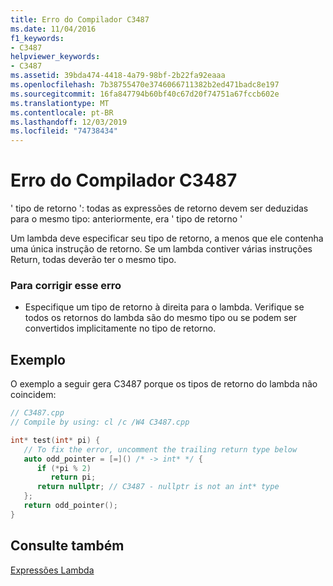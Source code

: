 ```yaml
---
title: Erro do Compilador C3487
ms.date: 11/04/2016
f1_keywords:
- C3487
helpviewer_keywords:
- C3487
ms.assetid: 39bda474-4418-4a79-98bf-2b22fa92eaaa
ms.openlocfilehash: 7b38755470e3746066711382b2ed471badc8e197
ms.sourcegitcommit: 16fa847794b60bf40c67d20f74751a67fccb602e
ms.translationtype: MT
ms.contentlocale: pt-BR
ms.lasthandoff: 12/03/2019
ms.locfileid: "74738434"
---
```

# <a name="compiler-error-c3487"></a>Erro do Compilador C3487

' tipo de retorno ': todas as expressões de retorno devem ser deduzidas para o mesmo tipo: anteriormente, era ' tipo de retorno '

Um lambda deve especificar seu tipo de retorno, a menos que ele contenha uma única instrução de retorno. Se um lambda contiver várias instruções Return, todas deverão ter o mesmo tipo.

### <a name="to-correct-this-error"></a>Para corrigir esse erro

- Especifique um tipo de retorno à direita para o lambda. Verifique se todos os retornos do lambda são do mesmo tipo ou se podem ser convertidos implicitamente no tipo de retorno.

## <a name="example"></a>Exemplo

O exemplo a seguir gera C3487 porque os tipos de retorno do lambda não coincidem:

```cpp
// C3487.cpp
// Compile by using: cl /c /W4 C3487.cpp

int* test(int* pi) {
   // To fix the error, uncomment the trailing return type below
   auto odd_pointer = [=]() /* -> int* */ {
      if (*pi % 2)
         return pi;
      return nullptr; // C3487 - nullptr is not an int* type
   };
   return odd_pointer();
}
```

## <a name="see-also"></a>Consulte também

[Expressões Lambda](../../cpp/lambda-expressions-in-cpp.md)
